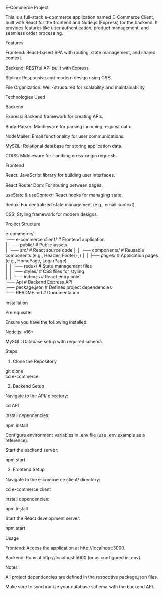 E-Commerce Project

This is a full-stack e-commerce application named E-Commerce Client, built with React for the frontend and Node.js (Express) for the backend. It provides features like user authentication, product management, and seamless order processing.

Features

Frontend: React-based SPA with routing, state management, and shared context.

Backend: RESTful API built with Express.

Styling: Responsive and modern design using CSS.

File Organization: Well-structured for scalability and maintainability.


Technologies Used

Backend

Express: Backend framework for creating APIs.

Body-Parser: Middleware for parsing incoming request data.

NodeMailer: Email functionality for user communications.

MySQL: Relational database for storing application data.

CORS: Middleware for handling cross-origin requests.


Frontend

React: JavaScript library for building user interfaces.

React Router Dom: For routing between pages.

useState & useContext: React hooks for managing state.

Redux: For centralized state management (e.g., email context).

CSS: Styling framework for modern designs.


Project Structure

e-commerce/  
├── e-commerce client/  # Frontend application  
│   ├── public/         # Public assets  
│   ├── src/            # React source code
│   │   ├── components/ # Reusable components (e.g., Header, Footer)   ;) 
│   │   ├── pages/      # Application pages (e.g., HomePage, LoginPage)  
│   │   ├── redux/      # State management files  
│   │   ├── styles/     # CSS files for styling  
│   │   └── index.js    # React entry point  
├── Api                # Backend Express API  
├── package.json        # Defines project dependencies  
└── README.md           # Documentation

Installation

Prerequisites

Ensure you have the following installed:

Node.js: v16+

MySQL: Database setup with required schema.


Steps

1. Clone the Repository

git clone <repository-url>  
cd e-commerce


2. Backend Setup

Navigate to the API/ directory:

cd API

Install dependencies:

npm install

Configure environment variables in .env file (use .env.example as a reference).

Start the backend server:

npm start



3. Frontend Setup

Navigate to the e-commerce client/ directory:

cd e-commerce client

Install dependencies:

npm install

Start the React development server:

npm start




Usage

Frontend: Access the application at http://localhost:3000.

Backend: Runs at http://localhost:5000 (or as configured in .env).


Notes

All project dependencies are defined in the respective package.json files.

Make sure to synchronize your database schema with the backend API.
